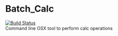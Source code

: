 # Batch_Calc
[![Build Status](https://travis-ci.org/B0dz1o/Batch_Calc.svg?branch=master)](https://travis-ci.org/B0dz1o/Batch_Calc)   
Command line OSX tool to perform calc operations
